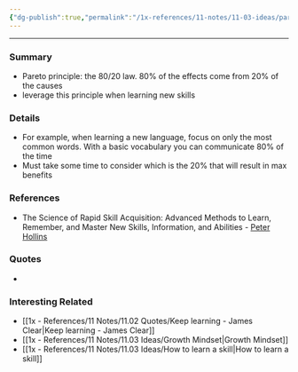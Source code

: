 ```yaml
---
{"dg-publish":true,"permalink":"/1x-references/11-notes/11-03-ideas/pareto-principle-in-learning-new-skills/","title":"Pareto principle in learning new skills","created":"2022-11-01T15:02:28.000+03:00","updated":"2024-02-14T20:18:25.834+03:00"}
---
```


---

### Summary
- Pareto principle: the 80/20 law. 80% of the effects come from 20% of the causes
- leverage this principle when learning new skills

### Details
- For example, when learning a new language, focus on only the most common words. With a basic vocabulary you can communicate 80% of the time
- Must take some time to consider which is the 20% that will result in max benefits

### References
- The Science of Rapid Skill Acquisition: Advanced Methods to Learn, Remember, and Master New Skills, Information, and Abilities - [Peter Hollins](https://www.goodreads.com/author/show/16593818.Peter_Hollins)

### Quotes
-

### Interesting Related
- [[1x - References/11 Notes/11.02 Quotes/Keep learning - James Clear\|Keep learning - James Clear]]
- [[1x - References/11 Notes/11.03 Ideas/Growth Mindset\|Growth Mindset]]
- [[1x - References/11 Notes/11.03 Ideas/How to learn a skill\|How to learn a skill]]